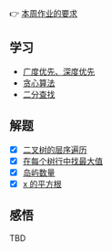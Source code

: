 👉 [本周作业的要求](./homework.md)

## 学习
- [广度优先、深度优先](./dfs-bfs.md)
- [贪心算法](./tan-xin.md)
- [二分查找](./binary-search.md)

## 解题
- [x] [二叉树的层序遍历](./../leetcode/102_binary-tree-level-order-traversal.md)
- [x] [在每个树行中找最大值](./../leetcode/515_find-largest-value-in-each-tree-row.md)
- [x] [岛屿数量](./../leetcode/200_number-of-islands.md)
- [x] [x 的平方根](./../leetcode/69_sqrtx.md)

## 感悟

TBD
